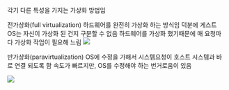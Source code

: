 
각기 다른 특성을 가지는 가상화 방법임

전가상화(full virtualization) 
	하드웨어를 완전히 가상화 하는 방식임
	덕분에 게스트 OS는 자신이 가상화 된 건지 구분할 수 없음
	하드웨어를 가상화 했기때문에 매 요청마다 가상화 작업이 필요해 느림
![](https://i.imgur.com/imnQoFh.png)

반가상화(paravirtualization)
	OS에 수정을 가해서 시스템요청이 호스트 시스템과 바로 연결 되도록 함
	속도가 빠르지만, OS를 수정해야 하는 번거로움이 있음

![](https://i.imgur.com/nMWNkVP.png)

 